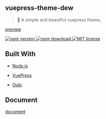 ## vuepress-theme-dew

> 🌈 A simple and beautiful vuepress theme,

[preview](https://hvnobug.com/)

<p>
    <a href="https://www.npmjs.com/package/vuepress-theme-onen">
      <img src="https://img.shields.io/npm/v/vuepress-theme-dew?color=red" alt="npm version">
    </a>
    <a href="https://www.npmjs.com/package/vuepress-theme-onen">
      <img src="https://img.shields.io/npm/dt/vuepress-theme-dew" alt="npm download">
    </a>
    <a href="https://github.com/hvnobug/vuepress-theme-dew/blob/master/LICENSE">
      <img src="https://img.shields.io/npm/l/vuepress-theme-dew" alt="MIT license">
    </a>
</p>


## Built With

* [Node.js](https://nodejs.org/)

* [VuePress](https://github.com/vuejs/vuepress)

* [Gulp](https://gulpjs.com/)

## Document

[document](https://hvnobug.com/pages/theme-document/)


